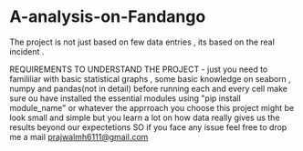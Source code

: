 # A-analysis-on-Fandango
The project is not just based on few data entries , its based on the real incident .

REQUIREMENTS TO UNDERSTAND THE PROJECT - just you need to famililiar with basic statistical graphs , some basic knowledge on seaborn , numpy and pandas(not in detail)
before running each and every cell make sure ou have installed the essential modules using "pip install module_name" or whatever the apprroach you choose
this project might be look small and simple but you learn a lot on how data really gives us the results beyond our expectetions
SO if you face any issue feel free to drop me a mail
prajwalmh6111@gmail.com 
